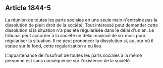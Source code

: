 Article 1844-5
----
La réunion de toutes les parts sociales en une seule main n'entraîne pas la
dissolution de plein droit de la société. Tout intéressé peut demander cette
dissolution si la situation n'a pas été régularisée dans le délai d'un an. Le
tribunal peut accorder à la société un délai maximal de six mois pour
régulariser la situation. Il ne peut prononcer la dissolution si, au jour où il
statue sur le fond, cette régularisation a eu lieu.

L'appartenance de l'usufruit de toutes les parts sociales à la même personne est
sans conséquence sur l'existence de la société.
